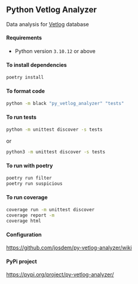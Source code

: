 Python Vetlog Analyzer
----------------------------

Data analysis for [Vetlog](https://vetlog.org/) database

#### Requirements

- Python version `3.10.12` or above

#### To install dependencies
```bash
poetry install
```

#### To format code

```bash
python -m black "py_vetlog_analyzer" "tests"
```

#### To run tests

```bash
python -m unittest discover -s tests
```

or

```bash
python3 -m unittest discover -s tests
```

#### To run with poetry
```bash
poetry run filter
poetry run suspicious
```

#### To run coverage
```bash
coverage run -m unittest discover
coverage report -m
coverage html
```

#### Configuration
https://github.com/josdem/py-vetlog-analyzer/wiki

#### PyPi project
https://pypi.org/project/py-vetlog-analyzer/